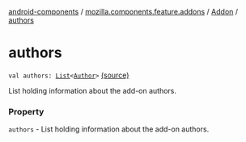 [android-components](../../index.md) / [mozilla.components.feature.addons](../index.md) / [Addon](index.md) / [authors](./authors.md)

# authors

`val authors: `[`List`](https://kotlinlang.org/api/latest/jvm/stdlib/kotlin.collections/-list/index.html)`<`[`Author`](-author/index.md)`>` [(source)](https://github.com/mozilla-mobile/android-components/blob/master/components/feature/addons/src/main/java/mozilla/components/feature/addons/Addon.kt#L38)

List holding information about the add-on authors.

### Property

`authors` - List holding information about the add-on authors.